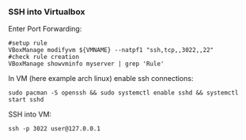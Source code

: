 ### SSH into Virtualbox

Enter Port Forwarding:
```shell
#setup rule
VBoxManage modifyvm ${VMNAME} --natpf1 "ssh,tcp,,3022,,22"
#check rule creation
VBoxManage showvminfo myserver | grep 'Rule'
```

In VM (here example arch linux) enable ssh connections:
```shell
sudo pacman -S openssh && sudo systemctl enable sshd && systemctl start sshd
```

SSH into VM:
```shell
ssh -p 3022 user@127.0.0.1
```
